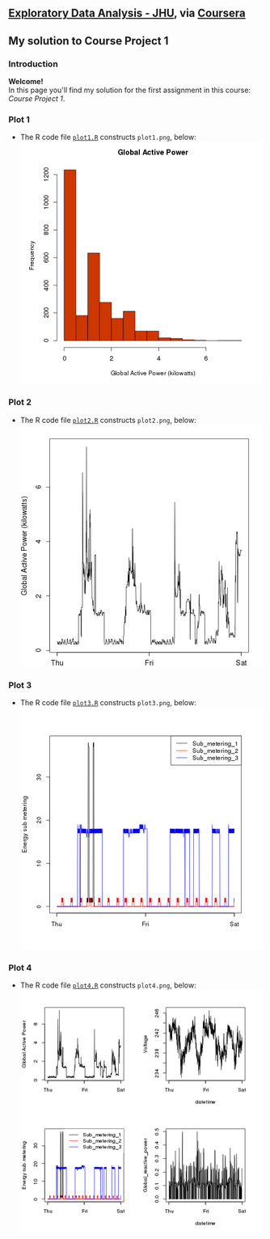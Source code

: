 ## [Exploratory Data Analysis - JHU](https://class.coursera.org/exdata-003), via [Coursera](https://www.coursera.org/)  
## My solution to Course Project 1

### Introduction  
**Welcome!**  
In this page you'll find my solution for the first assignment in this
course: *Course Project 1*.  

### Plot 1  
+ The R code file [`plot1.R`](https://github.com/dpoet/ExData_Plotting1/blob/master/solution/plot1.R) constructs `plot1.png`, below:      
![plot1.png](plot1.png)  

### Plot 2  
+ The R code file [`plot2.R`](https://github.com/dpoet/ExData_Plotting1/blob/master/solution/plot2.R) constructs `plot2.png`, below:      
![plot2.png](plot2.png)  

### Plot 3  
+ The R code file [`plot3.R`](https://github.com/dpoet/ExData_Plotting1/blob/master/solution/plot3.R) constructs `plot3.png`, below:      
![plot3.png](plot3.png)  

### Plot 4  
+ The R code file [`plot4.R`](https://github.com/dpoet/ExData_Plotting1/blob/master/solution/plot4.R) constructs `plot4.png`, below:      
![plot4.png](plot4.png)  
